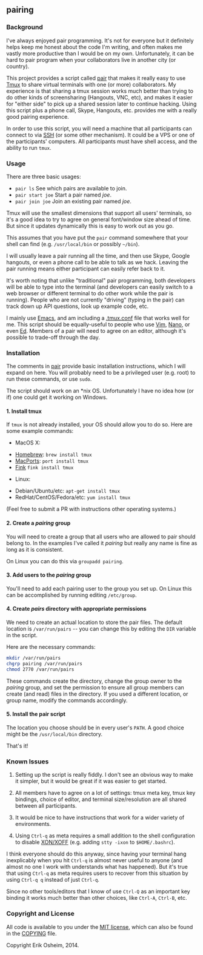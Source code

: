 ## pairing

### Background

I've always enjoyed pair programming. It's not for everyone but it
definitely helps keep me honest about the code I'm writing, and often
makes me vastly more productive than I would be on my own.
Unfortunately, it can be hard to pair program when your collaborators
live in another city (or country).

This project provides a script called [pair](pair) that makes it
really easy to use [Tmux](http://tmux.sourceforge.net/) to share
virtual terminals with one (or more) collaborators. My experience is
that sharing a tmux session works much better than trying to do other
kinds of screensharing (Hangouts, VNC, etc), and makes it easier for
"either side" to pick up a shared session later to continue
hacking. Using this script plus a phone call, Skype, Hangouts,
etc. provides me with a really good pairing experience.

In order to use this script, you will need a machine that all
participants can connect to via [SSH](http://www.openssh.com/) (or
some other mechanism). It could be a VPS or one of the participants'
computers. All participants must have shell access, and the ability to
run `tmux`.

### Usage

There are three basic usages:

 * `pair ls` See which pairs are available to join.
 * `pair start joe` Start a pair named *joe*.
 * `pair join joe` Join an existing pair named *joe*.

Tmux will use the smallest dimensions that support all users'
terminals, so it's a good idea to try to agree on general font/window
size ahead of time. But since it updates dynamically this is easy to
work out as you go.

This assumes that you have put the `pair` command somewhere that your
shell can find (e.g. `/usr/local/bin` or possibly `~/bin`).

I will usually leave a pair running all the time, and then use Skype,
Google hangouts, or even a phone call to be able to talk as we
hack. Leaving the pair running means either participant can easily
refer back to it.

It's worth noting that unlike "traditional" pair programming, both
developers will be able to type into the terminal (and developers can
easily switch to a web browser or different terminal to do other work
while the pair is running). People who are not currently "driving"
(typing in the pair) can track down up API questions, look up example
code, etc.

I mainly use [Emacs](http://www.gnu.org/software/emacs/), and am
including a [.tmux.conf](dot.tmux.conf) file that works well for
me. This script should be equally-useful to people who use
[Vim](http://www.vim.org/), [Nano](http://www.nano-editor.org/), or
even [Ed](https://www.gnu.org/fun/jokes/ed-msg.txt). Members of a pair
will need to agree on an editor, although it's possible to trade-off
through the day.

### Installation

The comments in [pair](pair) provide basic installation instructions,
which I will expand on here. You will probably need to be a privileged
user (e.g. root) to run these commands, or use `sudo`.

The script should work on an *nix OS. Unfortunately I have no idea how
(or if) one could get it working on Windows.

#### 1. Install tmux

If `tmux` is not already installed, your OS should allow you to do
so. Here are some example commands:

* MacOS X:
 + [Homebrew](http://brew.sh/): `brew install tmux`
 + [MacPorts](http://www.macports.org/): `port install tmux`
 + [Fink](http://www.finkproject.org/) `fink install tmux`
* Linux:
 + Debian/Ubuntu/etc: `apt-get install tmux`
 + RedHat/CentOS/Fedora/etc: `yum install tmux`

(Feel free to submit a PR with instructions other operating systems.)

#### 2. Create a *pairing* group

You will need to create a group that all users who are allowed to pair
should belong to. In the examples I've called it *pairing* but really
any name is fine as long as it is consistent.

On Linux you can do this via `groupadd pairing`.

#### 3. Add users to the *pairing* group

You'll need to add each pairing user to the group you set up. On Linux
this can be accomplished by running editing `/etc/group`.

#### 4. Create *pairs* directory with appropriate permissions

We need to create an actual location to store the pair files. The
default location is `/var/run/pairs` -- you can change this by editing
the `DIR` variable in the script.

Here are the necessary commands:

```bash
mkdir /var/run/pairs
chgrp pairing /var/run/pairs
chmod 2770 /var/run/pairs
```

These commands create the directory, change the group owner to the
*pairing* group, and set the permission to ensure all group members
can create (and read) files in the directory. If you used a different
location, or group name, modify the commands accordingly.

#### 5. Install the pair script

The location you choose should be in every user's `PATH`. A good
choice might be the `/usr/local/bin` directory.

That's it!

### Known Issues

1. Setting up the script is really fiddly. I don't see an obvious way
to make it simpler, but it would be great if it was easier to get
started.

2. All members have to agree on a lot of settings: tmux meta key, tmux
key bindings, choice of editor, and terminal size/resolution are all
shared between all participants.

3. It would be nice to have instructions that work for a wider variety
of environments.

4. Using `Ctrl-q` as meta requires a small addition to the shell
configuration to disable
[XON/XOFF](http://en.wikipedia.org/wiki/Software_flow_control)
(e.g. adding `stty -ixon` to `$HOME/.bashrc`).

I think everyone should do this anyway, since having your terminal
hang inexplicably when you hit `Ctrl-q` is almost never useful to
anyone (and almost no one I work with understands what has
happened). But it's true that using `Ctrl-q` as meta requires users to
recover from this situation by using `Ctrl-q q` instead of just
`Ctrl-q`.

Since no other tools/editors that I know of use `Ctrl-Q` as an
important key binding it works much better than other choices, like
`Ctrl-A`, `Ctrl-B`, etc.

### Copyright and License

All code is available to you under the
[MIT license](http://opensource.org/licenses/mit-license.php), which
can also be found in the [COPYING](COPYING) file.

Copyright Erik Osheim, 2014.

